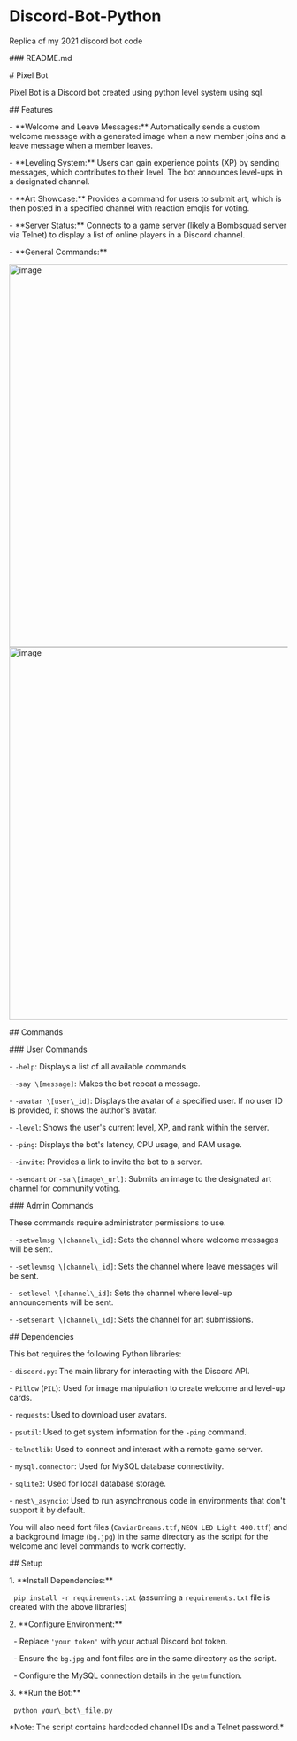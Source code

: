 # Discord-Bot-Python

Replica of my 2021 discord bot code

\### README.md



\# Pixel Bot



Pixel Bot is a Discord bot created using python level system using sql.



\## Features



\-   \*\*Welcome and Leave Messages:\*\* Automatically sends a custom welcome message with a generated image when a new member joins and a leave message when a member leaves.

\-   \*\*Leveling System:\*\* Users can gain experience points (XP) by sending messages, which contributes to their level. The bot announces level-ups in a designated channel.

\-   \*\*Art Showcase:\*\* Provides a command for users to submit art, which is then posted in a specified channel with reaction emojis for voting.

\-   \*\*Server Status:\*\* Connects to a game server (likely a Bombsquad server via Telnet) to display a list of online players in a Discord channel.

\-   \*\*General Commands:\*\* 

<img width="1170" height="691" alt="image" src="https://github.com/user-attachments/assets/6f73289c-2fb8-40b3-a5ab-24da43240790" />
<img width="1170" height="673" alt="image" src="https://github.com/user-attachments/assets/60c71526-0ef1-4e62-94de-4a39c3be2924" />


\## Commands



\### User Commands



\-   `-help`: Displays a list of all available commands.

\-   `-say \[message]`: Makes the bot repeat a message.

\-   `-avatar \[user\_id]`: Displays the avatar of a specified user. If no user ID is provided, it shows the author's avatar.

\-   `-level`: Shows the user's current level, XP, and rank within the server.

\-   `-ping`: Displays the bot's latency, CPU usage, and RAM usage.

\-   `-invite`: Provides a link to invite the bot to a server.

\-   `-sendart` or `-sa` `\[image\_url]`: Submits an image to the designated art channel for community voting.



\### Admin Commands



These commands require administrator permissions to use.



\-   `-setwelmsg \[channel\_id]`: Sets the channel where welcome messages will be sent.

\-   `-setlevmsg \[channel\_id]`: Sets the channel where leave messages will be sent.

\-   `-setlevel \[channel\_id]`: Sets the channel where level-up announcements will be sent.

\-   `-setsenart \[channel\_id]`: Sets the channel for art submissions.



\## Dependencies



This bot requires the following Python libraries:



\-   `discord.py`: The main library for interacting with the Discord API.

\-   `Pillow` (`PIL`): Used for image manipulation to create welcome and level-up cards.

\-   `requests`: Used to download user avatars.

\-   `psutil`: Used to get system information for the `-ping` command.

\-   `telnetlib`: Used to connect and interact with a remote game server.

\-   `mysql.connector`: Used for MySQL database connectivity.

\-   `sqlite3`: Used for local database storage.

\-   `nest\_asyncio`: Used to run asynchronous code in environments that don't support it by default.



You will also need font files (`CaviarDreams.ttf`, `NEON LED Light 400.ttf`) and a background image (`bg.jpg`) in the same directory as the script for the welcome and level commands to work correctly.



\## Setup



1\.  \*\*Install Dependencies:\*\*

&nbsp;   `pip install -r requirements.txt` (assuming a `requirements.txt` file is created with the above libraries)

2\.  \*\*Configure Environment:\*\*

&nbsp;   -   Replace `'your token'` with your actual Discord bot token.

&nbsp;   -   Ensure the `bg.jpg` and font files are in the same directory as the script.

&nbsp;   -   Configure the MySQL connection details in the `getm` function.

3\.  \*\*Run the Bot:\*\*

&nbsp;   `python your\_bot\_file.py`



\*Note: The script contains hardcoded channel IDs and a Telnet password.\*

